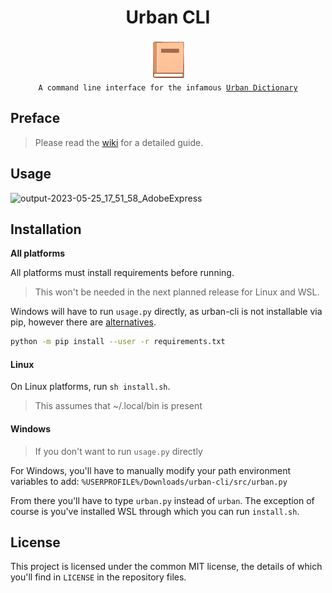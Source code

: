 <div align="center">

  <h1>Urban CLI</h1>

   <a href="_blank">
     <img
          width="64px"
          alt="book icon"
          src="https://github.com/GH-Syn/urban-cli/blob/main/.github/images/book.png"/></a>
    <br>
  <code>A command line interface for the infamous <a href="https://www.urbandictionary.com/">Urban Dictionary</a></code>
</div>


## Preface
> Please read the [wiki](https://gh-syn.github.io/urban-cli/) for a detailed guide.

## Usage

![output-2023-05-25_17_51_58_AdobeExpress](https://github.com/GH-Syn/urban-cli/assets/101031214/2c60f08a-c3c1-4738-8711-f91dd7037f8e)


## Installation

__All platforms__

All platforms must install requirements before running.
 > This won't be needed in the next planned release for Linux and WSL.

Windows will have to run `usage.py` directly, as urban-cli is not installable via pip, however there are [alternatives](https://github.com/GH-Syn/urban-cli/edit/main/README.md#windows).

```sh
python -m pip install --user -r requirements.txt
```

#### Linux

On Linux platforms, run `sh install.sh`.
> This assumes that ~/.local/bin is present

#### Windows
> If you don't want to run `usage.py` directly

For Windows, you'll have to manually modify your path environment variables to add:
`%USERPROFILE%/Downloads/urban-cli/src/urban.py`

From there you'll have to type `urban.py` instead of `urban`.
The exception of course is you've installed WSL through which you can run `install.sh`.


## License

This project is licensed under the common MIT license, the details of which you'll find in `LICENSE` in the repository files.
